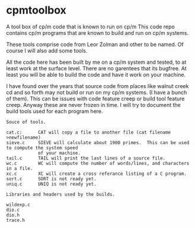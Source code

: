# cpmtoolbox
A tool box of cp/m code that is known to run on cp/m 
This code repo contains cp/m programs that are known to build and run on cp/m systems.

These tools comprise code from Leor Zolman and other to be named.  Of course I will also
add some tools.

All the code here has been built by me on a cp/m system and tested, to at least work at the
surface level.  There are no garentees that its bugfree.  At least you will be able to build
the code and have it work on your machine.

I have found over the years that source code from places like walnut creek cd and so forth
may not build or run on my cp/m systems.  (I have a bunch of them).  This can be issues with
code feature creep or build tool feature creep.  Anyway these are never frozen in time.  I
will try to document the build tools used for each program here.

```
Souce of tools.

cat.c:      CAT will copy a file to another file (cat filename >newfilename)
sieve.c     SIEVE will calculate about 1900 primes.  This can be used to compute the system speed
            of your machine.
tail.c      TAIL will print the last lines of a source file.
wc.c        WC will compute the number of words/lines, and characters in a file.
xc.c        XC will create a cross referance listing of a C program.
sort.c      SORT is not ready yet.
uniq.c      UNIQ is not ready yet.

Libraries and headers used by the builds.

wildexp.c
dio.c
dio.h
trace.h
```
